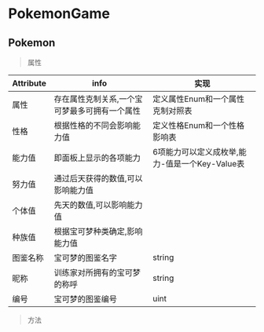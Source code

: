 # PokemonGame



## Pokemon

> 属性

| Attribute | info                                          | 实现                                           |
| --------- | --------------------------------------------- | ---------------------------------------------- |
| 属性      | 存在属性克制关系,一个宝可梦最多可拥有一个属性 | 定义属性Enum和一个属性克制对照表               |
| 性格      | 根据性格的不同会影响能力值                    | 定义性格Enum和一个性格影响表                   |
| 能力值    | 即面板上显示的各项能力                        | 6项能力可以定义成枚举,能力-值是一个Key-Value表 |
| 努力值    | 通过后天获得的数值,可以影响能力值             |                                                |
| 个体值    | 先天的数值,可以影响能力值                     |                                                |
| 种族值    | 根据宝可梦种类确定,影响能力值                 |                                                |
| 图鉴名称  | 宝可梦的图鉴名字                              | string                                         |
| 昵称      | 训练家对所拥有的宝可梦的称呼                  | string                                         |
| 编号      | 宝可梦的图鉴编号                              | uint                                           |

> 方法